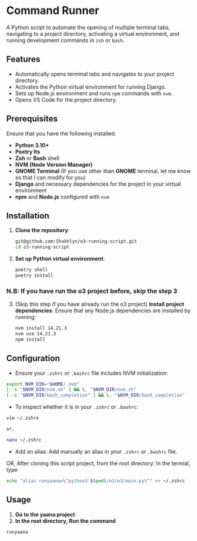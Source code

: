 # Command Runner

A Python script to automate the opening of multiple terminal tabs, navigating to a project directory, activating a virtual environment, and running development commands in `zsh` or `bash`.

## Features

- Automatically opens terminal tabs and navigates to your project directory.
- Activates the Python virtual environment for running Django.
- Sets up Node.js environment and runs `npm` commands with `nvm`.
- Opens VS Code for the project directory.

## Prerequisites

Ensure that you have the following installed:

- **Python 3.10+**
- **Poetry lts**
- **Zsh** or **Bash** shell
- **NVM (Node Version Manager)**
- **GNOME Terminal** (If you use other than **GNOME** terminal, let me know so that I can modify for you)
- **Django** and necessary dependencies for the project in your virtual environment
- **npm** and **Node.js** configured with `nvm`

## Installation

1. **Clone the repository**:
   ```bash
   git@github.com:Shakhlyn/o3-running-script.git
   cd o3-running-script
   ```

2. **Set up Python virtual environment**:
   ```bash
   poetry shell
   poetry install
   ```


### N.B: If you have run the o3 project before, skip the step 3
3. (Skip this step if you have already run the o3 project) **Install project dependencies**:
   Ensure that any Node.js dependencies are installed by running:
   ```bash
   nvm install 14.21.3
   nvm use 14.21.3
   npm install
   ```

## Configuration

- Ensure your `.zshrc` or `.bashrc` file includes NVM initialization:
```bash
export NVM_DIR="$HOME/.nvm"
[ -s "$NVM_DIR/nvm.sh" ] && \. "$NVM_DIR/nvm.sh"
[ -s "$NVM_DIR/bash_completion" ] && \. "$NVM_DIR/bash_completion"
```

- To inspect whether it is in your `.zshrc` or `.bashrc`:
```bash 
vim ~/.zshre 

or,

nano ~/.zshrc
```
- Add an alias:
Add manually an alias in your `.zshrc` or `.bashrc` file.

OR,
After cloning this script project, from the root directory:
In the termial, type
```bash
echo "alias runyaana=\"python3 $(pwd)/o3/o3/main.py\"" >> ~/.zshrc 
```

## Usage

1. **Go to the yaana project**
2. **In the root directory, Run the command**

```bash
runyaana
```


[//]: # (## License)

[//]: # ()
[//]: # (This project is licensed under the MIT License. See [LICENSE]&#40;LICENSE&#41; for more details.)
